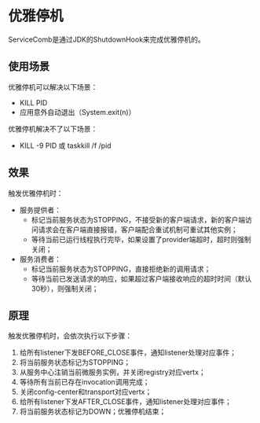 # 优雅停机
ServiceComb是通过JDK的ShutdownHook来完成优雅停机的。

## 使用场景

优雅停机可以解决以下场景：
* KILL PID
* 应用意外自动退出（System.exit(n)）

优雅停机解决不了以下场景：
* KILL -9 PID 或 taskkill /f /pid

## 效果
触发优雅停机时：
* 服务提供者：
  * 标记当前服务状态为STOPPING，不接受新的客户端请求，新的客户端访问请求会在客户端直接报错，客户端配合重试机制可重试其他实例；
  * 等待当前已运行线程执行完毕，如果设置了provider端超时，超时则强制关闭；
* 服务消费者：
  * 标记当前服务状态为STOPPING，直接拒绝新的调用请求；
  * 等待当前已发送请求的响应，如果超过客户端接收响应的超时时间（默认30秒），则强制关闭；

## 原理
触发优雅停机时，会依次执行以下步骤：
1. 给所有listener下发BEFORE_CLOSE事件，通知listener处理对应事件；
2. 将当前服务状态标记为STOPPING；
3. 从服务中心注销当前微服务实例，并关闭registry对应vertx；
4. 等待所有当前已存在invocation调用完成；
5. 关闭config-center和transport对应vertx；
6. 给所有listener下发AFTER_CLOSE事件，通知listener处理对应事件；
7. 将当前服务状态标记为DOWN；优雅停机结束；
